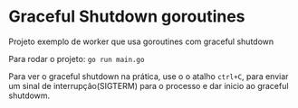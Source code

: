 # Graceful Shutdown goroutines
Projeto exemplo de worker que usa goroutines com graceful shutdown

Para rodar o projeto: `go run main.go`

Para ver o graceful shutdown na prática, use o o atalho `ctrl+C`, para enviar um sinal de interrupção(SIGTERM) para o processo e dar inicio ao graceful shutdowm.